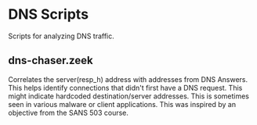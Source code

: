 # DNS Scripts
Scripts for analyzing DNS traffic.

## dns-chaser.zeek
Correlates the server(resp_h) address with addresses from DNS Answers. This helps identify connections that didn't first have a DNS request. This might indicate hardcoded destination/server addresses. This is sometimes seen in various malware or client applications. This was inspired by an objective from the SANS 503 course.
